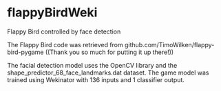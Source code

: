 # flappyBirdWeki
Flappy Bird controlled by face detection

The Flappy Bird code was retrieved from github.com/TimoWilken/flappy-bird-pygame
((Thank you so much for putting it up there!))

The facial detection model uses the OpenCV library and the shape_predictor_68_face_landmarks.dat dataset.
The game model was trained using Wekinator with 136 inputs and 1 classifier output.
